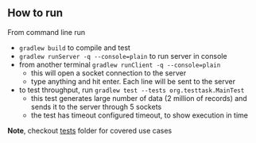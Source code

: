 ## How to run

From command line run

- `gradlew build` to compile and test
- `gradlew runServer -q --console=plain` to run server in console
- from another terminal `gradlew runClient -q --console=plain`
    - this will open a socket connection to the server
    - type anything and hit enter. Each line will be sent to the server
- to test throughput, run `gradlew test --tests org.testtask.MainTest`
    - this test generates large number of data (2 million of records) and sends it to the server through 5 sockets
    - the test has timeout configured timeout, to show execution in time

**Note**, checkout [tests](src/test/java/org/testtask) folder for covered use cases